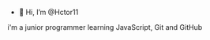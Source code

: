 - 👋 Hi, I’m @Hctor11

i'm a junior programmer learning JavaScript, Git and GitHub

<!---
Hctor11/Hctor11 is a ✨ special ✨ repository because its `README.md` (this file) appears on your GitHub profile.
You can click the Preview link to take a look at your changes.
--->
